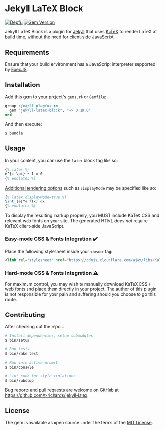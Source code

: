 # Jekyll LaTeX Block

[![Depfu](https://img.shields.io/depfu/t-richards/jekyll-latex-block.svg?style=flat-square)](https://depfu.com/github/t-richards/jekyll-latex-block?project=Bundler)
[![Gem Version](https://img.shields.io/gem/v/jekyll-latex-block.svg?style=flat-square)](https://rubygems.org/gems/jekyll-latex-block)

Jekyll LaTeX Block is a plugin for [Jekyll][jekyll] that uses [KaTeX][katex] to
render LaTeX at build time, without the need for client-side JavaScript.

## Requirements

Ensure that your build environment has a JavaScript interpreter supported by
[ExecJS][execjs].

## Installation

Add this gem to your project's `gems.rb` or `Gemfile`:

```ruby
group :jekyll_plugins do
  gem "jekyll-latex-block", "~> 0.10.0"
end
```

And then execute:

```bash
$ bundle
```

## Usage

In your content, you can use the `latex` block tag like so:

```latex
{% latex %}
e^{i \pi} + 1 = 0
{% endlatex %}
```

[Additional rendering options][rendering-opts] such as `displayMode` may be
specified like so:

```latex
{% latex displayMode=true %}
\int_{a}^a f(x) dx
{% endlatex %}
```

To display the resulting markup properly, you MUST include KaTeX CSS and
relevant web fonts on your site. The generated HTML _does not_ require KaTeX
client-side JavaScript.

### Easy-mode CSS & Fonts Integration :heavy_check_mark:

Place the following stylesheet inside your `<head>` tag:

```html
<link rel="stylesheet" href="https://cdnjs.cloudflare.com/ajax/libs/KaTeX/0.10.0/katex.min.css" integrity="sha384-9tPv11A+glH/on/wEu99NVwDPwkMQESOocs/ZGXPoIiLE8MU/qkqUcZ3zzL+6DuH" crossorigin="anonymous">
```

### Hard-mode CSS & Fonts Integration :warning:

For maximum control, you may wish to manually download KaTeX CSS / web fonts and
place them directly in your project. The author of this plugin is not
responsible for your pain and suffering should you choose to go this route.

## Contributing

After checking out the repo...

```bash
# Install dependencies, setup submodules
$ bin/setup

# Run tests
$ bin/rake test

# Run interactive prompt
$ bin/console

# Lint code for style violations
$ bin/rubocop
```

Bug reports and pull requests are welcome on GitHub at
https://github.com/t-richards/jekyll-latex.

## License

The gem is available as open source under the terms of the [MIT License][mit-license].

[execjs]: https://github.com/rails/execjs
[jekyll]: https://jekyllrb.com
[katex]: https://katex.org
[mit-license]: https://opensource.org/licenses/MIT
[rendering-opts]: https://github.com/Khan/KaTeX#rendering-options
